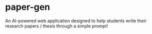 # paper-gen
An AI-powered web application designed to help students write their research papers / thesis through a simple prompt! 
